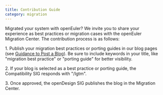 ```yaml
---
title: Contribution Guide
category: migration
---
```


<script setup lang="ts">
</script>

Migrated your system with openEuler? We invite you to share your experience as best practices or migration cases with the openEuler Migration Center. The contribution process is as follows:

   1.&nbsp;Publish your migration best practices or porting guides in our blog pages (see [Guidance to Post a Blog](https://www.openeuler.org/en/interaction/post-blog/)). Be sure to include keywords in your title, like "migration best practice" or "porting guide" for better visibility.

   2.&nbsp;If your blog is selected as a best practice or porting guide, the Compatibility SIG responds with "/lgtm".

   3.&nbsp;Once approved, the openDesign SIG publishes the blog in the Migration Center.

